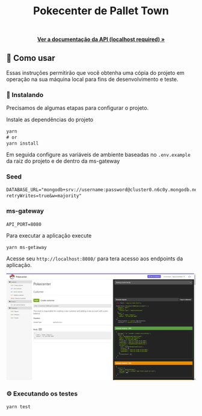 <!-- PROJECT SHIELDS -->
<!-- ... -->

<!--
*** Estamos usando "reference style" do markdown para links por legibilidade.
*** Os links de referência são usados entre chaves [ ] ao invés de parênteses ( ).
*** @see https://www.markdownguide.org/basic-syntax/#reference-style-links
-->

<!-- RESUMO -->
<br />
<p align="center">
  <h1 align="center">Pokecenter de Pallet Town</h1>
  <br />

  <p align="center">
    <a href="http://localhost:8080/">
      <strong>Ver a documentação da API (localhost required) »</strong>
    </a>
  </p>
</p>

## 🚀 Como usar

Essas instruções permitirão que você obtenha uma cópia do projeto em operação na sua máquina local para fins de desenvolvimento e teste.

### 🔧 Instalando

Precisamos de algumas etapas para configurar o projeto.

Instale as dependências do projeto

```
yarn
# or
yarn install
```

Em seguida configure as variáveis de ambiente baseadas no `.env.example` da raiz do projeto e de dentro da ms-gateway

### Seed 

```
DATABASE_URL="mongodb+srv://username:password@cluster0.n6c0y.mongodb.net/database?retryWrites=true&w=majority"
```

### ms-gateway

```
API_PORT=8080
```

Para executar a aplicação execute

```
yarn ms-getaway
```

Acesse seu `http://localhost:8080/` para tera acesso aos endpoints da aplicação.

<img src="./docs/assets/home.png" alt="Logo" height="auto" style="max-width: 100%" />

### ⚙️ Executando os testes

```
yarn test
```